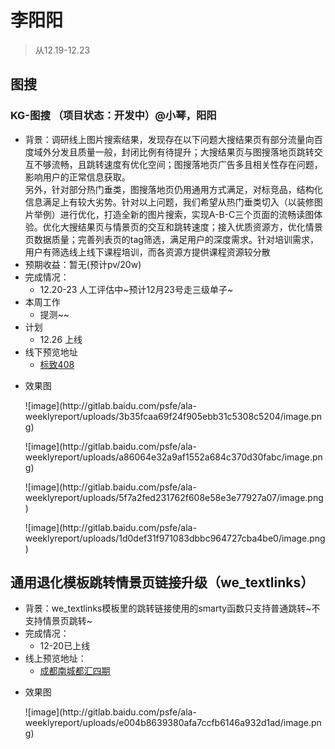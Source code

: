# 李阳阳

> 从12.19-12.23

## 图搜
### KG-图搜 （项目状态：开发中）@小琴，阳阳
* 背景：调研线上图片搜索结果，发现存在以下问题大搜结果页有部分流量向百度域外分发且质量一般，封闭比例有待提升；大搜结果页与图搜落地页跳转交互不够流畅，且跳转速度有优化空间；图搜落地页广告多且相关性存在问题，影响用户的正常信息获取。     
另外，针对部分热门垂类，图搜落地页仍用通用方式满足，对标竞品，结构化信息满足上有较大劣势。针对以上问题，我们希望从热门垂类切入（以装修图片举例）进行优化，打造全新的图片搜索，实现A-B-C三个页面的流畅读图体验。优化大搜结果页与情景页的交互和跳转速度；接入优质资源方，优化情景页数据质量；完善列表页的tag筛选，满足用户的深度需求。针对培训需求，用户有筛选线上线下课程培训，而各资源方提供课程资源较分散
* 预期收益：暂无(预计pv/20w)
* 完成情况：   
	* 12.20-23 人工评估中~预计12月23号走三级单子~
* 本周工作
    * 提测~~
* 计划
    * 12.26 上线
* 线下预览地址
    * [标致408](http://cp01-ala-fe-6.epc.baidu.com:8003/s?word=%E6%A0%87%E8%87%B4408&sid=101466&wiseus=10.100.70.60&bd_ck=0)
- 效果图
	 <p>![image](http://gitlab.baidu.com/psfe/ala-weeklyreport/uploads/3b35fcaa69f24f905ebb31c5308c5204/image.png)</p>
	 <p>![image](http://gitlab.baidu.com/psfe/ala-weeklyreport/uploads/a86064e32a9af1552a684c370d30fabc/image.png)</p>
	 <p>![image](http://gitlab.baidu.com/psfe/ala-weeklyreport/uploads/5f7a2fed231762f608e58e3e77927a07/image.png)</p>
     <p>![image](http://gitlab.baidu.com/psfe/ala-weeklyreport/uploads/1d0def31f971083dbbc964727cba4be0/image.png)</p>


## 通用退化模板跳转情景页链接升级（we_textlinks）
* 背景：we_textlinks模板里的跳转链接使用的smarty函数只支持普通跳转~不支持情景页跳转~
* 完成情况： 
    * 12-20已上线
* 线上预览地址：
    * [成都南城都汇四期](https://m.baidu.com/s?word=%E6%88%90%E9%83%BD%E5%8D%97%E5%9F%8E%E9%83%BD%E6%B1%87%E5%9B%9B%E6%9C%9F&wd=%E6%88%90%E9%83%BD%E5%8D%97%E5%9F%8E%E9%83%BD%E6%B1%87%E5%9B%9B%E6%9C%9F&tn=iphone)
- 效果图
    <p>![image](http://gitlab.baidu.com/psfe/ala-weeklyreport/uploads/e004b8639380afa7ccfb6146a932d1ad/image.png)</p>
